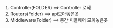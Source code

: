 1. Controller(FOLDER) ==> Controller 로직
2. Routers(Folder) ==> api모아놓은곳
3. Middleware(Folder) ==> 중간 미들웨어 모아놓은곳